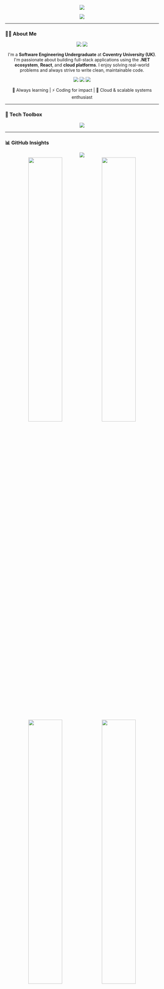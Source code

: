 <p align="center">
  <img src="https://readme-typing-svg.herokuapp.com?font=Orbitron&size=26&duration=3000&pause=1000&color=000000&center=true&vCenter=true&width=900&lines=Hi+%F0%9F%91%8B%2C+I'm+Mohamed+Shafran!;Full+Stack+Engineer+%7C+.NET+%26+React+Dev;Creating+Smart+and+Scalable+Solutions+with+C%23%2C+JS+%26+Cloud"/>
</p>

<p align="center">
  <img src="https://capsule-render.vercel.app/api?type=waving&color=gradient&height=200&section=header&text=Welcome%20to%20My%20GitHub!&fontAlign=50&fontAlignY=40&fontSize=30&desc=Aspiring%20Full%20Stack%20Developer%20%7C%20.NET%20+%20React&descAlign=50&descAlignY=60"/>
</p>

---

### 👨‍💻 About Me

<div align="center"> <img src="https://img.shields.io/badge/Role-Software%20Engineering%20Undergraduate-blue?style=for-the-badge"/> <img src="https://img.shields.io/badge/University-Coventry%20University%20(UK)-purple?style=for-the-badge"/> </div> <p align="center"> I'm a <strong>Software Engineering Undergraduate</strong> at <strong>Coventry University (UK)</strong>. I'm passionate about building full-stack applications using the <strong>.NET ecosystem</strong>, <strong>React</strong>, and <strong>cloud platforms</strong>. I enjoy solving real-world problems and always strive to write clean, maintainable code. </p> <p align="center"> <img src="https://img.shields.io/badge/Focus-Cloud%20&%20Scalable%20Apps-success?style=flat-square"/> <img src="https://img.shields.io/badge/Learning-Always-blueviolet?style=flat-square"/> <img src="https://img.shields.io/badge/Style-Clean%20Code-informational?style=flat-square"/> </p> <p align="center"> 🧠 Always learning | ⚡ Coding for impact | 🎯 Cloud & scalable systems enthusiast </p>

---

### 🧰 Tech Toolbox

<p align="center">
  <img src="https://skillicons.dev/icons?i=cs,dotnet,react,nodejs,express,javascript,html,css,mongodb,postgres,mysql,aws,github,figma&perline=7"/>
</p>

---

### 📊 GitHub Insights

<p align="center">
  <img src="https://github-profile-summary-cards.vercel.app/api/cards/profile-details?username=ShafranSheikh&theme=tokyonight"/>
  <br/>
  <img src="https://github-profile-summary-cards.vercel.app/api/cards/repos-per-language?username=ShafranSheikh&theme=tokyonight" width="47%"/>
  <img src="https://github-profile-summary-cards.vercel.app/api/cards/most-commit-language?username=ShafranSheikh&theme=tokyonight" width="47%"/>
  <br/>
  <img src="https://github-profile-summary-cards.vercel.app/api/cards/stats?username=ShafranSheikh&theme=tokyonight" width="47%"/>
  <img src="https://github-profile-summary-cards.vercel.app/api/cards/productive-time?username=ShafranSheikh&theme=tokyonight&utcOffset=+5.5" width="47%"/>
</p>

---

### 🌐 Connect with Me

<p align="center">
  <a href="mailto:shafransheikh@gmail.com"><img src="https://img.shields.io/badge/Gmail-EA4335?style=for-the-badge&logo=gmail&logoColor=white"/></a>
  <a href="https://linkedin.com/in/mohamed-shafran-26847a257"><img src="https://img.shields.io/badge/LinkedIn-0A66C2?style=for-the-badge&logo=linkedin&logoColor=white"/></a>
  <a href="https://github.com/ShafranSheikh"><img src="https://img.shields.io/badge/GitHub-181717?style=for-the-badge&logo=github&logoColor=white"/></a>
</p>

---

<p align="center">
  <img src="https://capsule-render.vercel.app/api?type=waving&color=gradient&height=120&section=footer"/>
</p>

<p align="center">
  <em>"Code with purpose, design with clarity, and build with passion."</em>
</p>
